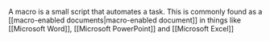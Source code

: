 A macro is a small script that automates a task. This is commonly found as a [[macro-enabled documents|macro-enabled document]] in things like [[Microsoft Word]], [[Microsoft PowerPoint]] and [[Microsoft Excel]]
